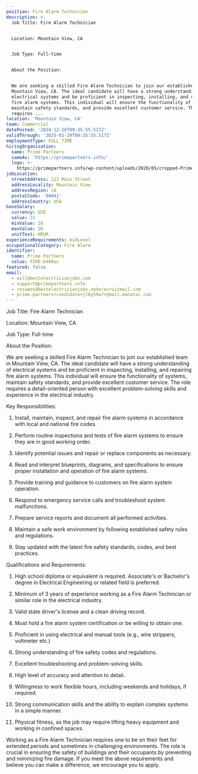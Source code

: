 ```yaml
---
position: Fire Alarm Technician
description: >-
  Job Title: Fire Alarm Technician


  Location: Mountain View, CA


  Job Type: Full-time


  About the Position:


  We are seeking a skilled Fire Alarm Technician to join our established team in
  Mountain View, CA. The ideal candidate will have a strong understanding of
  electrical systems and be proficient in inspecting, installing, and repairing
  fire alarm systems. This individual will ensure the functionality of systems,
  maintain safety standards, and provide excellent customer service. The role
  requires ...
location: 'Mountain View, CA'
team: Commercial
datePosted: '2024-12-26T09:35:55.517Z'
validThrough: '2025-01-29T09:35:55.517Z'
employmentType: FULL_TIME
hiringOrganization:
  name: Prime Partners
  sameAs: 'https://primepartners.info/'
  logo: >-
    https://primepartners.info/wp-content/uploads/2020/05/cropped-Prime-Partners-Logo-NO-BG-1-1.png
jobLocation:
  streetAddress: 123 Main Street
  addressLocality: Mountain View
  addressRegion: CA
  postalCode: '94041'
  addressCountry: USA
baseSalary:
  currency: USD
  value: 32
  minValue: 26
  maxValue: 38
  unitText: HOUR
experienceRequirements: midLevel
occupationalCategory: Fire Alarm
identifier:
  name: Prime Partners
  value: FIRE-b486ec
featured: false
email:
  - will@bestelectricianjobs.com
  - support@primepartners.info
  - resumes@bestelectricianjobs.zohorecruitmail.com
  - prime.partners+candidate+jl6y59w7r@mail.manatal.com
---
```




Job Title: Fire Alarm Technician

Location: Mountain View, CA

Job Type: Full-time

About the Position:

We are seeking a skilled Fire Alarm Technician to join our established team in Mountain View, CA. The ideal candidate will have a strong understanding of electrical systems and be proficient in inspecting, installing, and repairing fire alarm systems. This individual will ensure the functionality of systems, maintain safety standards, and provide excellent customer service. The role requires a detail-oriented person with excellent problem-solving skills and experience in the electrical industry.

Key Responsibilities:

1. Install, maintain, inspect, and repair fire alarm systems in accordance with local and national fire codes.

2. Perform routine inspections and tests of fire alarm systems to ensure they are in good working order.

3. Identify potential issues and repair or replace components as necessary.

4. Read and interpret blueprints, diagrams, and specifications to ensure proper installation and operation of fire alarm systems.

5. Provide training and guidance to customers on fire alarm system operation.

6. Respond to emergency service calls and troubleshoot system malfunctions.

7. Prepare service reports and document all performed activities.

8. Maintain a safe work environment by following established safety rules and regulations.

9. Stay updated with the latest fire safety standards, codes, and best practices.

Qualifications and Requirements:

1. High school diploma or equivalent is required. Associate's or Bachelor's degree in Electrical Engineering or related field is preferred.

2. Minimum of 3 years of experience working as a Fire Alarm Technician or similar role in the electrical industry.

3. Valid state driver's license and a clean driving record.

4. Must hold a fire alarm system certification or be willing to obtain one.

5. Proficient in using electrical and manual tools (e.g., wire strippers, voltmeter etc.)

6. Strong understanding of fire safety codes and regulations.

7. Excellent troubleshooting and problem-solving skills.

8. High level of accuracy and attention to detail.

9. Willingness to work flexible hours, including weekends and holidays, if required.

10. Strong communication skills and the ability to explain complex systems in a simple manner.

11. Physical fitness, as the job may require lifting heavy equipment and working in confined spaces.

Working as a Fire Alarm Technician requires one to be on their feet for extended periods and sometimes in challenging environments. The role is crucial in ensuring the safety of buildings and their occupants by preventing and minimizing fire damage. If you meet the above requirements and believe you can make a difference, we encourage you to apply.

